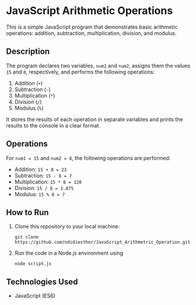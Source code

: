 # JavaScript Arithmetic Operations

This is a simple JavaScript program that demonstrates basic arithmetic operations: addition, subtraction, multiplication, division, and modulus.

## Description

The program declares two variables, `num1` and `num2`, assigns them the values `15` and `8`, respectively, and performs the following operations:

1. Addition (`+`)
2. Subtraction (`-`)
3. Multiplication (`*`)
4. Division (`/`)
5. Modulus (`%`)

It stores the results of each operation in separate variables and prints the results to the console in a clear format.

## Operations

For `num1 = 15` and `num2 = 8`, the following operations are performed:

- Addition: `15 + 8 = 23`
- Subtraction: `15 - 8 = 7`
- Multiplication: `15 * 8 = 120`
- Division: `15 / 8 = 1.875`
- Modulus: `15 % 8 = 7`

## How to Run

1. Clone this repository to your local machine:
   ```
   git clone https://github.com/ndidiesther/JavaScript_Arithmetric_Operation.git

   ```

2. Run the code in a Node.js environment using
    ```
    node script.js

    ```

## Technologies Used
- JavaScript (ES6)
